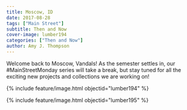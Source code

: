 ```yaml
---
title: Moscow, ID
date: 2017-08-28
tags: ["Main Street"]
subtitle: Then and Now
cover-image: lumber194
categories: ["Then and Now"]
author: Amy J. Thompson
---
```


Welcome back to Moscow, Vandals! As the semester settles in, our #MainStreetMonday series will take a break, but stay tuned for all the exciting new projects and collections we are working on!

{% include feature/image.html objectid="lumber194" %}

{% include feature/image.html objectid="lumber195" %}